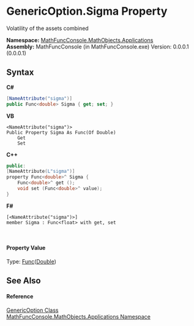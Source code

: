 # GenericOption.Sigma Property 
 

Volatility of the assets combined

**Namespace:**&nbsp;<a href="d9e4b2f9-9258-2f31-ca55-43e6b838bbc3">MathFuncConsole.MathObjects.Applications</a><br />**Assembly:**&nbsp;MathFuncConsole (in MathFuncConsole.exe) Version: 0.0.0.1 (0.0.0.1)

## Syntax

**C#**<br />
``` C#
[NameAttribute("sigma")]
public Func<double> Sigma { get; set; }
```

**VB**<br />
``` VB
<NameAttribute("sigma")>
Public Property Sigma As Func(Of Double)
	Get
	Set
```

**C++**<br />
``` C++
public:
[NameAttribute(L"sigma")]
property Func<double>^ Sigma {
	Func<double>^ get ();
	void set (Func<double>^ value);
}
```

**F#**<br />
``` F#
[<NameAttribute("sigma")>]
member Sigma : Func<float> with get, set

```

<br />

#### Property Value
Type: <a href="http://msdn2.microsoft.com/en-us/library/bb534960" target="_blank">Func</a>(<a href="http://msdn2.microsoft.com/en-us/library/643eft0t" target="_blank">Double</a>)

## See Also


#### Reference
<a href="eab42e37-8d95-7929-eed8-12205d5a0f53">GenericOption Class</a><br /><a href="d9e4b2f9-9258-2f31-ca55-43e6b838bbc3">MathFuncConsole.MathObjects.Applications Namespace</a><br />